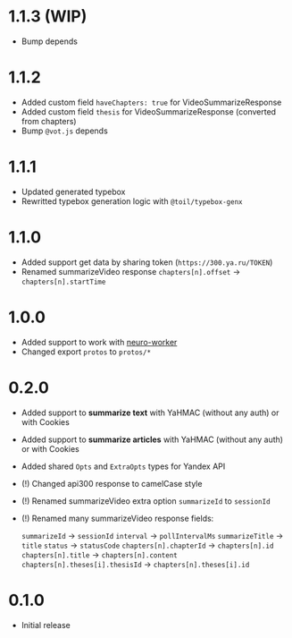 # 1.1.3 (WIP)

- Bump depends

# 1.1.2

- Added custom field `haveChapters: true` for VideoSummarizeResponse
- Added custom field `thesis` for VideoSummarizeResponse (converted from chapters)
- Bump `@vot.js` depends

# 1.1.1

- Updated generated typebox
- Rewritted typebox generation logic with `@toil/typebox-genx`

# 1.1.0

- Added support get data by sharing token (`https://300.ya.ru/TOKEN`)
- Renamed summarizeVideo response `chapters[n].offset` -> `chapters[n].startTime`

# 1.0.0

- Added support to work with [neuro-worker](https://github.com/FOSWLY/neuro-worker)
- Changed export `protos` to `protos/*`

# 0.2.0

- Added support to **summarize text** with YaHMAC (without any auth) or with Cookies
- Added support to **summarize articles** with YaHMAC (without any auth) or with Cookies
- Added shared `Opts` and `ExtraOpts` types for Yandex API
- (!) Changed api300 response to camelCase style
- (!) Renamed summarizeVideo extra option `summarizeId` to `sessionId`
- (!) Renamed many summarizeVideo response fields:

  `summarizeId` -> `sessionId`
  `interval` -> `pollIntervalMs`
  `summarizeTitle` -> `title`
  `status` -> `statusCode`
  `chapters[n].chapterId` -> `chapters[n].id`
  `chapters[n].title` -> `chapters[n].content`
  `chapters[n].theses[i].thesisId` -> `chapters[n].theses[i].id`

# 0.1.0

- Initial release
